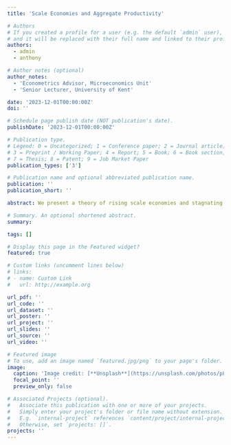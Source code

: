 ```yaml
---
title: 'Scale Economies and Aggregate Productivity'

# Authors
# If you created a profile for a user (e.g. the default `admin` user), write the username (folder name) here
# and it will be replaced with their full name and linked to their profile.
authors:
  - admin
  - anthony

# Author notes (optional)
author_notes:
  - 'Econometrics Advisor, Microeconomics Unit'
  - 'Senior Lecturer, University of Kent'

date: '2023-12-01T00:00:00Z'
doi: ''

# Schedule page publish date (NOT publication's date).
publishDate: '2023-12-01T00:00:00Z'

# Publication type.
# Legend: 0 = Uncategorized; 1 = Conference paper; 2 = Journal article;
# 3 = Preprint / Working Paper; 4 = Report; 5 = Book; 6 = Book section;
# 7 = Thesis; 8 = Patent; 9 = Job Market Paper
publication_types: ['3']

# Publication name and optional abbreviated publication name.
publication: ''
publication_short: ''

abstract: We present a theory of rising scale economies and stagnating productivity in a model of heterogeneous firms with imperfectly competitive product markets and firm selection. Our theory shows that scale economies arising from fixed costs versus returns to scale differ in their effect on aggregate productivity. Using UK data, we estimate a long-run increase in fixed costs and returns to scale. Our model implies that this should have significantly increased aggregate productivity, both through stronger selection of high-technical-efficiency firms and better allocation of resources across firms. However, increasing markups can offset the productivity gain. Higher markups cushion low-productivity firms’ revenues, allowing them to survive, and constrain firm output, which limits exploitation of scale economies.

# Summary. An optional shortened abstract.
summary: 

tags: []

# Display this page in the Featured widget?
featured: true

# Custom links (uncomment lines below)
# links:
# - name: Custom Link
#   url: http://example.org

url_pdf: ''
url_code: ''
url_dataset: ''
url_poster: ''
url_project: ''
url_slides: ''
url_source: ''
url_video: ''

# Featured image
# To use, add an image named `featured.jpg/png` to your page's folder.
image:
  caption: 'Image credit: [**Unsplash**](https://unsplash.com/photos/pLCdAaMFLTE)'
  focal_point: ''
  preview_only: false

# Associated Projects (optional).
#   Associate this publication with one or more of your projects.
#   Simply enter your project's folder or file name without extension.
#   E.g. `internal-project` references `content/project/internal-project/index.md`.
#   Otherwise, set `projects: []`.
projects: ''
---
```

